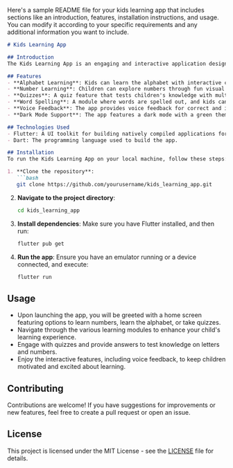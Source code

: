 Here's a sample README file for your kids learning app that includes sections like an introduction, features, installation instructions, and usage. You can modify it according to your specific requirements and any additional information you want to include.

```markdown
# Kids Learning App

## Introduction
The Kids Learning App is an engaging and interactive application designed to help children learn the alphabet and numbers through fun quizzes and games. The app includes colorful UI components, voice features, and various learning modules to make education enjoyable for kids.

## Features
- **Alphabet Learning**: Kids can learn the alphabet with interactive cards displaying each letter.
- **Number Learning**: Children can explore numbers through fun visual cards and quizzes.
- **Quizzes**: A quiz feature that tests children's knowledge with multiple-choice questions.
- **Word Spelling**: A module where words are spelled out, and kids can type them to check correctness.
- **Voice Feedback**: The app provides voice feedback for correct and incorrect answers, enhancing engagement.
- **Dark Mode Support**: The app features a dark mode with a green theme for a modern look.

## Technologies Used
- Flutter: A UI toolkit for building natively compiled applications for mobile, web, and desktop from a single codebase.
- Dart: The programming language used to build the app.

## Installation
To run the Kids Learning App on your local machine, follow these steps:

1. **Clone the repository**:
   ```bash
   git clone https://github.com/yourusername/kids_learning_app.git
   ```

2. **Navigate to the project directory**:
   ```bash
   cd kids_learning_app
   ```

3. **Install dependencies**:
   Make sure you have Flutter installed, and then run:
   ```bash
   flutter pub get
   ```

4. **Run the app**:
   Ensure you have an emulator running or a device connected, and execute:
   ```bash
   flutter run
   ```

## Usage
- Upon launching the app, you will be greeted with a home screen featuring options to learn numbers, learn the alphabet, or take quizzes.
- Navigate through the various learning modules to enhance your child's learning experience.
- Engage with quizzes and provide answers to test knowledge on letters and numbers.
- Enjoy the interactive features, including voice feedback, to keep children motivated and excited about learning.

## Contributing
Contributions are welcome! If you have suggestions for improvements or new features, feel free to create a pull request or open an issue.

## License
This project is licensed under the MIT License - see the [LICENSE](LICENSE) file for details.
